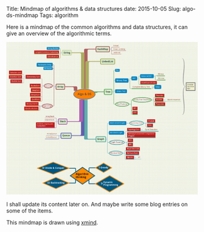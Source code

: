 Title: Mindmap of algorithms & data structures
date: 2015-10-05
Slug: algo-ds-mindmap
Tags: algorithm

Here is a mindmap of the common algorithms and data structures, it can give an overview of the algorithmic terms.    

![](images/algo-ds-mindmap/Algo%20%26%20DS.png)   

I shall update its content later on. And maybe write some blog entries on some of the items.   

This mindmap is drawn using [xmind](http://www.xmind.net/).   
